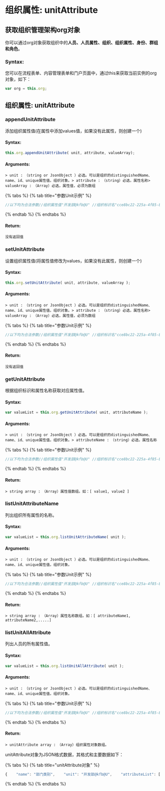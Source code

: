 # 组织属性: unitAttribute

## 获取组织管理架构org对象

你可以通过org对象获取组织中的**人员、人员属性、组织、组织属性、身份、群组和角色**。

### Syntax:

您可以在流程表单、内容管理表单和门户页面中，通过this来获取当前实例的org对象，如下：

```javascript
var org = this.org;
```

## 组织属性: unitAttribute

### appendUnitAttribute

添加组织属性值\(在属性中添加values值，如果没有此属性，则创建一个\)

#### Syntax:

```javascript
this.org.appendUnitAttribute( unit, attribute, valueArray);
```

#### Arguments:

```text
> unit :　（string or JsonObject ）必选。可以是组织的distinguishedName、name、id、unique属性值，组织对象。> attribute :　（string）必选，属性名称> valueArray :　（Array）必选，属性值，必须为数组
```

{% tabs %}
{% tab title="参数Unit示例" %}
```javascript
//以下均为合法参数//组织属性值"开发部@kfb@U" //组织标识名"cce8bc22-225a-4f85-8132-7374d546886e" //id"kfb" //组织唯一标识"开发部" //组织名称//对象{ "distinguishedName": "开发部@kfb@U" } //组织识别名{ "unique": "cce8bc22-225a-4f85-8132-7374d546886e" } //组织唯一标识{ "unique": "kfb" } //组织唯一标识{ "name": "开发部" } //组织对象
```
{% endtab %}
{% endtabs %}

#### Return:

```text
没有返回值
```

### setUnitAttribute

设置组织属性值\(将属性值修改为values，如果没有此属性，则创建一个\)

#### Syntax:

```javascript
this.org.setUnitAttribute( unit, attribute, valueArray );
```

#### Arguments:

```text
> unit :　（string or JsonObject ）必选。可以是组织的distinguishedName、name、id、unique属性值，组织对象。> attribute :　（string）必选，属性名称> valueArray :　（Array）必选，属性值，必须为数组
```

{% tabs %}
{% tab title="参数Unit示例" %}
```javascript
//以下均为合法参数//组织属性值"开发部@kfb@U" //组织标识名"cce8bc22-225a-4f85-8132-7374d546886e" //id"kfb" //组织唯一标识"开发部" //组织名称//对象{ "distinguishedName": "开发部@kfb@U" } //组织识别名{ "unique": "cce8bc22-225a-4f85-8132-7374d546886e" } //组织唯一标识{ "unique": "kfb" } //组织唯一标识{ "name": "开发部" } //组织对象
```
{% endtab %}
{% endtabs %}

#### Return:

```text
没有返回值
```

### getUnitAttribute

根据组织标识和属性名称获取对应属性值。

#### Syntax:

```javascript
var valueList = this.org.getUnitAttribute( unit, attributeName );
```

#### Arguments:

```text
> unit :　（string or JsonObject ）必选。可以是组织的distinguishedName、name、id、unique属性值，组织对象。> attributeName :　（string）必选，属性名称
```

{% tabs %}
{% tab title="参数Unit示例" %}
```javascript
//以下均为合法参数//组织属性值"开发部@kfb@U" //组织标识名"cce8bc22-225a-4f85-8132-7374d546886e" //id"kfb" //组织唯一标识"开发部" //组织名称//对象{ "distinguishedName": "开发部@kfb@U" } //组织识别名{ "unique": "cce8bc22-225a-4f85-8132-7374d546886e" } //组织唯一标识{ "unique": "kfb" } //组织唯一标识{ "name": "开发部" } //组织对象
```
{% endtab %}
{% endtabs %}

#### Return:

```text
> string array :　（Array）属性值数组。如：[ value1, value2 ]
```

### listUnitAttributeName

列出组织所有属性的名称。

#### Syntax:

```javascript
var valueList = this.org.listUnitAttributeName( unit );
```

#### Arguments:

```text
> unit :　（string or JsonObject ）必选。可以是组织的distinguishedName、name、id、unique属性值，组织对象。
```

{% tabs %}
{% tab title="参数Unit示例" %}
```javascript
//以下均为合法参数//组织属性值"开发部@kfb@U" //组织标识名"cce8bc22-225a-4f85-8132-7374d546886e" //id"kfb" //组织唯一标识"开发部" //组织名称//对象{ "distinguishedName": "开发部@kfb@U" } //组织识别名{ "unique": "cce8bc22-225a-4f85-8132-7374d546886e" } //组织唯一标识{ "unique": "kfb" } //组织唯一标识{ "name": "开发部" } //组织对象//上述属性组和对象数组[ "开发部", "综合部" ] //名称数组[ { "name": "开发部" }, { "name": "综合部" } ] //名称数组...其他属性值或对象数组
```
{% endtab %}
{% endtabs %}

#### Return:

```text
> string array :　（Array）属性名称数组。如：[ attributeName1, attributeName2,.....]
```

### listUnitAllAttribute

列出人员的所有属性值。

#### Syntax:

```javascript
var valueList = this.org.listUnitAllAttribute( unit );
```

#### Arguments:

```text
> unit :　（string or JsonObject ）必选。可以是组织的distinguishedName、name、id、unique属性值，组织对象。
```

{% tabs %}
{% tab title="参数Unit示例" %}
```javascript
//以下均为合法参数//组织属性值"开发部@kfb@U" //组织标识名"cce8bc22-225a-4f85-8132-7374d546886e" //id"kfb" //组织唯一标识"开发部" //组织名称//对象{ "distinguishedName": "开发部@kfb@U" } //组织识别名{ "unique": "cce8bc22-225a-4f85-8132-7374d546886e" } //组织唯一标识{ "unique": "kfb" } //组织唯一标识{ "name": "开发部" } //组织对象//上述属性组和对象数组[ "开发部", "综合部" ] //名称数组[ { "name": "开发部" }, { "name": "综合部" } ] //名称数组...其他属性值或对象数组
```
{% endtab %}
{% endtabs %}

#### Return:

```text
> unitAttribute array :　（Array）组织属性对象数组。
```

unitAttribute对象为JSON格式数据，其格式和主要数据如下：

{% tabs %}
{% tab title="unitAttribute对象" %}
```javascript
{    "name": "部门类别",    "unit": "开发部@kfb@U",    "attributeList": [        "生产部门"    ]}
```
{% endtab %}
{% endtabs %}

